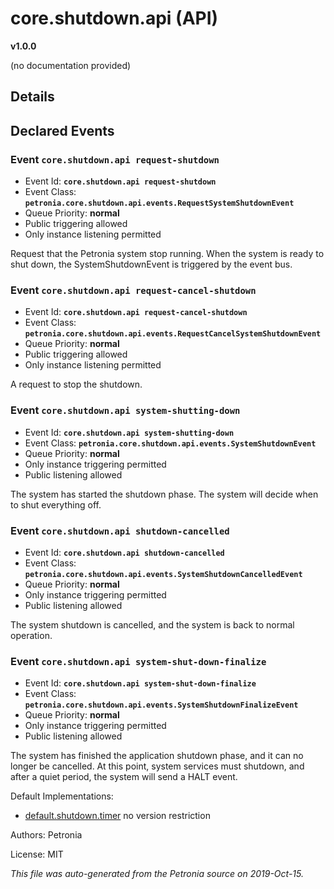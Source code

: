 # core.shutdown.api (API)
**v1.0.0**

(no documentation provided)

## Details




## Declared Events


### Event `core.shutdown.api request-shutdown`

* Event Id: **`core.shutdown.api request-shutdown`**
* Event Class: **`petronia.core.shutdown.api.events.RequestSystemShutdownEvent`**
* Queue Priority: **normal**
* Public triggering allowed
* Only instance listening permitted

Request that the Petronia system stop running.  When the system is ready to shut down, the SystemShutdownEvent is triggered by the event bus.

### Event `core.shutdown.api request-cancel-shutdown`

* Event Id: **`core.shutdown.api request-cancel-shutdown`**
* Event Class: **`petronia.core.shutdown.api.events.RequestCancelSystemShutdownEvent`**
* Queue Priority: **normal**
* Public triggering allowed
* Only instance listening permitted

A request to stop the shutdown.

### Event `core.shutdown.api system-shutting-down`

* Event Id: **`core.shutdown.api system-shutting-down`**
* Event Class: **`petronia.core.shutdown.api.events.SystemShutdownEvent`**
* Queue Priority: **normal**
* Only instance triggering permitted
* Public listening allowed

The system has started the shutdown phase.  The system will decide when to shut everything off.

### Event `core.shutdown.api shutdown-cancelled`

* Event Id: **`core.shutdown.api shutdown-cancelled`**
* Event Class: **`petronia.core.shutdown.api.events.SystemShutdownCancelledEvent`**
* Queue Priority: **normal**
* Only instance triggering permitted
* Public listening allowed

The system shutdown is cancelled, and the system is back to normal operation.

### Event `core.shutdown.api system-shut-down-finalize`

* Event Id: **`core.shutdown.api system-shut-down-finalize`**
* Event Class: **`petronia.core.shutdown.api.events.SystemShutdownFinalizeEvent`**
* Queue Priority: **normal**
* Only instance triggering permitted
* Public listening allowed

The system has finished the application shutdown phase, and it can no longer be cancelled.  At this point, system services must shutdown, and after a quiet period, the system will send a HALT event.





Default Implementations:
* [default.shutdown.timer](default.shutdown.timer.md)
  no version restriction


Authors: Petronia

License: MIT

*This file was auto-generated from the Petronia source on 2019-Oct-15.*
